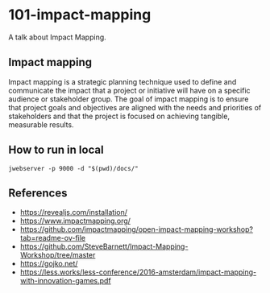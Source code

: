 # 101-impact-mapping

A talk about Impact Mapping.

## Impact mapping

Impact mapping is a strategic planning technique used to define and communicate the impact that a project or initiative will have on a specific audience or stakeholder group. The goal of impact mapping is to ensure that project goals and objectives are aligned with the needs and priorities of stakeholders and that the project is focused on achieving tangible, measurable results.

## How to run in local

```
jwebserver -p 9000 -d "$(pwd)/docs/"
```

## References

- https://revealjs.com/installation/
- https://www.impactmapping.org/
- https://github.com/impactmapping/open-impact-mapping-workshop?tab=readme-ov-file
- https://github.com/SteveBarnett/Impact-Mapping-Workshop/tree/master
- https://gojko.net/
- https://less.works/less-conference/2016-amsterdam/impact-mapping-with-innovation-games.pdf
